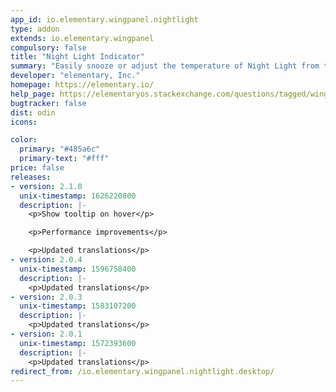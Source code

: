 ```yaml
---
app_id: io.elementary.wingpanel.nightlight
type: addon
extends: io.elementary.wingpanel
compulsory: false
title: "Night Light Indicator"
summary: "Easily snooze or adjust the temperature of Night Light from the Panel"
developer: "elementary, Inc."
homepage: https://elementary.io/
help_page: https://elementaryos.stackexchange.com/questions/tagged/wingpanel
bugtracker: false
dist: odin
icons:

color:
  primary: "#485a6c"
  primary-text: "#fff"
price: false
releases:
- version: 2.1.0
  unix-timestamp: 1626220800
  description: |-
    <p>Show tooltip on hover</p>

    <p>Performance improvements</p>

    <p>Updated translations</p>
- version: 2.0.4
  unix-timestamp: 1596758400
  description: |-
    <p>Updated translations</p>
- version: 2.0.3
  unix-timestamp: 1583107200
  description: |-
    <p>Updated translations</p>
- version: 2.0.1
  unix-timestamp: 1572393600
  description: |-
    <p>Updated translations</p>
redirect_from: /io.elementary.wingpanel.nightlight.desktop/
---
```


